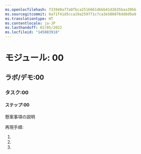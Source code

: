 ```yaml
---
ms.openlocfilehash: f33940a77a0fbca251b661dbbb41d2635baa39bb
ms.sourcegitcommit: 6a71f41d5cca19a259771c7ca3e588876dd8d9a9
ms.translationtype: HT
ms.contentlocale: ja-JP
ms.lasthandoff: 02/05/2022
ms.locfileid: "145883918"
---
```

# <a name="module-00"></a>モジュール: 00
## <a name="labdemo-00"></a>ラボ/デモ:00
### <a name="task-00"></a>タスク:00
#### <a name="step-00"></a>ステップ:00

懸案事項の説明

再現手順:

1.
1.
1.